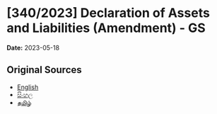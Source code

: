 # [340/2023] Declaration of Assets and Liabilities (Amendment) - GS

**Date:** 2023-05-18

## Original Sources

- [English](https://documents.gov.lk/view/bills/2023/5/340-2023_E.pdf)
- [සිංහල](https://documents.gov.lk/view/bills/2023/5/340-2023_S.pdf)
- [தமிழ்](https://documents.gov.lk/view/bills/2023/5/340-2023_T.pdf)
